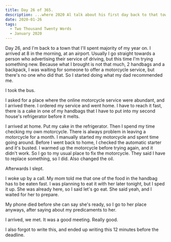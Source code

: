 ```yaml
---
title: Day 26 of 365.
description: ...where 2020 Al talk about his first day back to that town.
date: 2020-01-26
tags:
  - Two Thousand Twenty Words
  - January 2020
---
```


Day 26, and I'm back to a town that I'll spent majority of my year on. I arrived at 8 in the morning, at an airport. Usually I go straight towards a person who advertising their service of driving, but this time I'm trying something new. Because what I brought is not that much, 2 handbags and a backpack, I was waiting for someone to offer a motorcycle service, but there's no one who did that. So I started doing what my dad recommended me.

I took the bus.

I asked for a place where the online motorcycle service were abundant, and I arrived there. I ordered my service and went home. I have to reach it fast, there is a cake in one of my handbags that I have to put into my second house's refrigerator before it melts.

I arrived at home. Put my cake in the refrigerator. Then I spend my time checking my own motorcycle. There is always problem in leaving a motorcycle for a month. I manually started my motorcycle and spent time going around. Before I went back to home, I checked the automatic starter and it's busted. I warmed up the motorcycle before trying again, and it didn't work. So I go to my usual place to fix the motorcycle. They said I have to replace something, so I did. Also changed the oil.

Afterwards I slept.

I woke up by a call. My mom told me that one of the food in the handbag has to be eaten fast. I was planning to eat it with her later tonight, but I sped it up. She was already here, so I said let's go eat. She said yeah, and I waited for her to prepare.

My phone died before she can say she's ready, so I go to her place anyways, after saying about my predicaments to her.

I arrived, we met. It was a good meeting. Really good.

I also forgot to write this, and ended up writing this 12 minutes before the deadline.